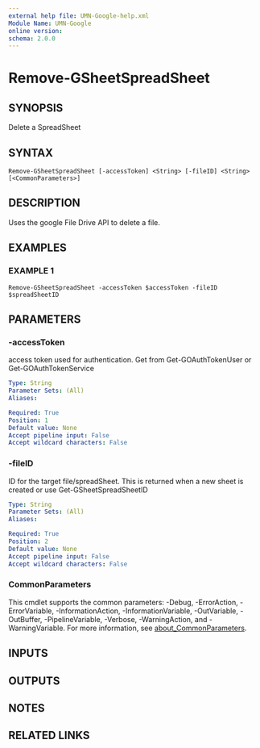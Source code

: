 ```yaml
---
external help file: UMN-Google-help.xml
Module Name: UMN-Google
online version:
schema: 2.0.0
---
```


# Remove-GSheetSpreadSheet

## SYNOPSIS
Delete a SpreadSheet

## SYNTAX

```
Remove-GSheetSpreadSheet [-accessToken] <String> [-fileID] <String> [<CommonParameters>]
```

## DESCRIPTION
Uses the google File Drive API to delete a file.

## EXAMPLES

### EXAMPLE 1
```
Remove-GSheetSpreadSheet -accessToken $accessToken -fileID $spreadSheetID
```

## PARAMETERS

### -accessToken
access token used for authentication. 
Get from Get-GOAuthTokenUser or Get-GOAuthTokenService

```yaml
Type: String
Parameter Sets: (All)
Aliases:

Required: True
Position: 1
Default value: None
Accept pipeline input: False
Accept wildcard characters: False
```

### -fileID
ID for the target file/spreadSheet. 
This is returned when a new sheet is created or use Get-GSheetSpreadSheetID

```yaml
Type: String
Parameter Sets: (All)
Aliases:

Required: True
Position: 2
Default value: None
Accept pipeline input: False
Accept wildcard characters: False
```

### CommonParameters
This cmdlet supports the common parameters: -Debug, -ErrorAction, -ErrorVariable, -InformationAction, -InformationVariable, -OutVariable, -OutBuffer, -PipelineVariable, -Verbose, -WarningAction, and -WarningVariable. For more information, see [about_CommonParameters](http://go.microsoft.com/fwlink/?LinkID=113216).

## INPUTS

## OUTPUTS

## NOTES

## RELATED LINKS
